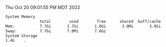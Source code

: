 Thu Oct 20 09:01:55 PM MDT 2022
```bash
System Memory
               total        used        free      shared  buff/cache   available
Mem:           7.7Gi       2.7Gi       1.0Gi       3.0Mi       3.9Gi       4.4Gi
Swap:          7.7Gi       7.0Mi       7.6Gi
System Storage
1.4G	.
```
```bash
